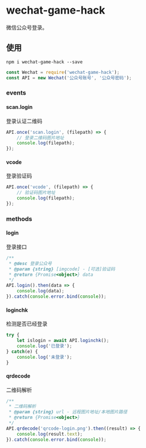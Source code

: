 # wechat-game-hack

微信公众号登录。

## 使用

```shell
npm i wechat-game-hack --save
```

```javascript
const Wechat = require('wechat-game-hack');
const API = new Wechat('公众号账号', '公众号密码');
```

### events

#### scan.login

登录认证二维码

```javascript
API.once('scan.login', (filepath) => {
    // 登录二维码图片地址
    console.log(filepath);
});
```

#### vcode 

登录验证码

```javascript
API.once('vcode', (filepath) => {
    // 验证码图片地址
    console.log(filepath);
});
```

### methods

#### login

登录接口

```javascript
/**
 * @desc 登录公众号
 * @param {string} [imgcode] - [可选]验证码
 * @return {Promise<object>} data
 */
API.login().then(data => {
    console.log(data);
}).catch(console.error.bind(console));
```

#### loginchk

检测是否已经登录

```javascript
try {
    let islogin = await API.loginchk();
    console.log('已登录');
} catch(e) {
    console.log('未登录');
}
```

#### qrdecode

二维码解析

```javascript
/**
 * 二维码解析
 * @param {string} url - 远程图片地址/本地图片路径
 * @return {Promise<object>}
 */
API.qrdecode('qrcode-login.png').then((result) => {
    console.log(result.text);
}).catch(console.error.bind(console)); 
```